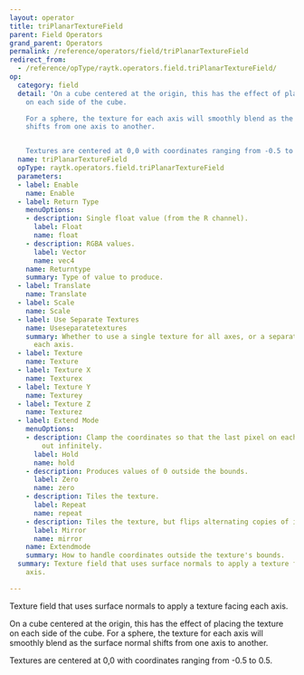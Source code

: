 ```yaml
---
layout: operator
title: triPlanarTextureField
parent: Field Operators
grand_parent: Operators
permalink: /reference/operators/field/triPlanarTextureField
redirect_from:
  - /reference/opType/raytk.operators.field.triPlanarTextureField/
op:
  category: field
  detail: 'On a cube centered at the origin, this has the effect of placing the texture
    on each side of the cube.

    For a sphere, the texture for each axis will smoothly blend as the surface normal
    shifts from one axis to another.


    Textures are centered at 0,0 with coordinates ranging from -0.5 to 0.5.'
  name: triPlanarTextureField
  opType: raytk.operators.field.triPlanarTextureField
  parameters:
  - label: Enable
    name: Enable
  - label: Return Type
    menuOptions:
    - description: Single float value (from the R channel).
      label: Float
      name: float
    - description: RGBA values.
      label: Vector
      name: vec4
    name: Returntype
    summary: Type of value to produce.
  - label: Translate
    name: Translate
  - label: Scale
    name: Scale
  - label: Use Separate Textures
    name: Useseparatetextures
    summary: Whether to use a single texture for all axes, or a separate texture for
      each axis.
  - label: Texture
    name: Texture
  - label: Texture X
    name: Texturex
  - label: Texture Y
    name: Texturey
  - label: Texture Z
    name: Texturez
  - label: Extend Mode
    menuOptions:
    - description: Clamp the coordinates so that the last pixel on each side is extended
        out infinitely.
      label: Hold
      name: hold
    - description: Produces values of 0 outside the bounds.
      label: Zero
      name: zero
    - description: Tiles the texture.
      label: Repeat
      name: repeat
    - description: Tiles the texture, but flips alternating copies of it.
      label: Mirror
      name: mirror
    name: Extendmode
    summary: How to handle coordinates outside the texture's bounds.
  summary: Texture field that uses surface normals to apply a texture facing each
    axis.

---
```



Texture field that uses surface normals to apply a texture facing each axis.

On a cube centered at the origin, this has the effect of placing the texture on each side of the cube.
For a sphere, the texture for each axis will smoothly blend as the surface normal shifts from one axis to another.

Textures are centered at 0,0 with coordinates ranging from -0.5 to 0.5.